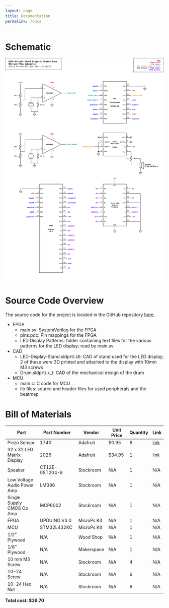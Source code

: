 ```yaml
---
layout: page
title: Documentation
permalink: /docs
---
```


# Schematic

![Schematic](./assets/schematics/Schematic.png)

# Source Code Overview

The source code for the project is located in the GitHub repository [here](https://github.com/julia-du/Rhythm-Game/tree/main/src).
- FPGA
    - main.sv: SystemVerilog for the FPGA
    - pins.pdc: Pin mappings for the FPGA
    - LED Display Patterns: folder containing text files for the various patterns for the LED display; read by main.sv
- CAD
    - LED-Display-Stand.sldprt/.stl: CAD of stand used for the LED display; 2 of these were 3D printed and attached to the display with 10mm M3 screws
    - Drum.sldprt/.x_t: CAD of the mechanical design of the drum
- MCU
    - main.c: C code for MCU
    - lib files: source and header files for used peripherals and the beatmap

# Bill of Materials

| Part | Part Number | Vendor | Unit Price | Quantity | Link |
| ---- | ----------- | ------ | ---------- | -------- | ---- |
| Piezo Sensor | 1740 | Adafruit | $0.95 | 6 | [link](https://www.adafruit.com/product/1740) |
| 32 x 32 LED Matrix Display | 2026 | Adafruit | $34.95 | 1 | [link](https://www.adafruit.com/product/2026) |
| Speaker | CT12E-05T204-8 | Stockroom | N/A | 1 | N/A |
| Low Voltage Audio Power Amp | LM386 | Stockroom | N/A | 1 | N/A |
| Single Supply CMOS Op Amp | MCP6002 | Stockroom | N/A | 1 | N/A |
| FPGA | UPDUINO V3.0 | MicroPs Kit | N/A | 1 | N/A |
| MCU | STM32L432KC | MicroPs Kit | N/A | 1 | N/A |
| 1/2" Plywood | N/A | Wood Shop | N/A | 1 | N/A |
| 1/8" Plywood | N/A | Makerspace | N/A | 1 | N/A |
| 10 mm M3 Screw | N/A | Stockroom | N/A | 4 | N/A |
| 10-24 Screw | N/A | Stockroom | N/A | 6 | N/A |
| 10-24 Hex Nut | N/A | Stockroom | N/A | 6 | N/A |

**Total cost: $39.70**

